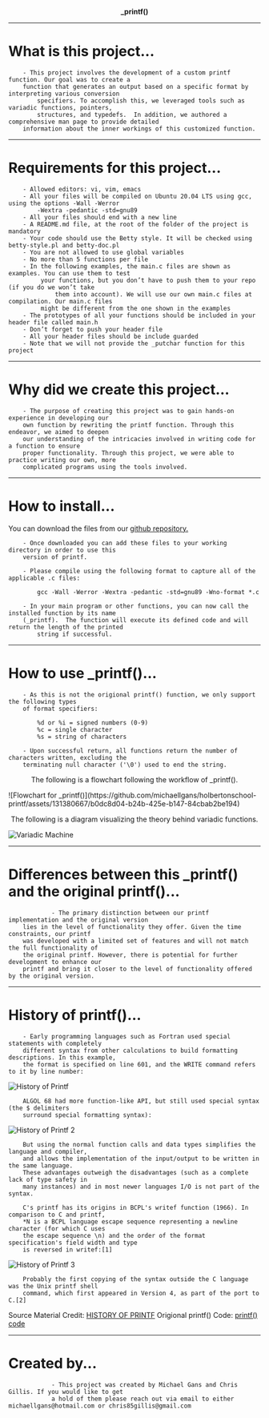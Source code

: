 <p align="center"><strong>_printf()</strong></p>

*************************
# What is this project...

		- This project involves the development of a custom printf function. Our goal was to create a 
  		function that generates an output based on a specific format by interpreting various conversion 
    		specifiers. To accomplish this, we leveraged tools such as variadic functions, pointers, 
      		structures, and typedefs.  In addition, we authored a comprehensive man page to provide detailed 
		information about the inner workings of this customized function. 


********************************
# Requirements for this project...

		- Allowed editors: vi, vim, emacs
		- All your files will be compiled on Ubuntu 20.04 LTS using gcc, using the options -Wall -Werror
  			-Wextra -pedantic -std=gnu89
		- All your files should end with a new line
		- A README.md file, at the root of the folder of the project is mandatory
		- Your code should use the Betty style. It will be checked using betty-style.pl and betty-doc.pl
		- You are not allowed to use global variables
		- No more than 5 functions per file
		- In the following examples, the main.c files are shown as examples. You can use them to test 
  			 your functions, but you don’t have to push them to your repo (if you do we won’t take 
      			 them into account). We will use our own main.c files at compilation. Our main.c files 
	  		 might be different from the one shown in the examples
		- The prototypes of all your functions should be included in your header file called main.h
		- Don’t forget to push your header file
		- All your header files should be include guarded
		- Note that we will not provide the _putchar function for this project 


***********************************
# Why did we create this project...

		- The purpose of creating this project was to gain hands-on experience in developing our
		own function by rewriting the printf function. Through this endeavor, we aimed to deepen
		our understanding of the intricacies involved in writing code for a function to ensure
		proper functionality. Through this project, we were able to practice writing our own, more
  		complicated programs using the tools involved.


*******************
# How to install...

You can download the files from our [github repository.](https://github.com/michaellgans/holbertonschool-printf)

		- Once downloaded you can add these files to your working directory in order to use this
  		version of printf.

		- Please compile using the following format to capture all of the applicable .c files:

			gcc -Wall -Werror -Wextra -pedantic -std=gnu89 -Wno-format *.c

		- In your main program or other functions, you can now call the installed function by its name 
  		(_printf).  The function will execute its defined code and will return the length of the printed 
    		string if successful.


*******************************
# How to use _printf()...

		- As this is not the origional printf() function, we only support the following types
  		of format specifiers:

			%d or %i = signed numbers (0-9)
			%c = single character
			%s = string of characters

		- Upon successful return, all functions return the number of characters written, excluding the 
  		terminating null character ('\0') used to end the string.
  
<p align="center">The following is a flowchart following the workflow of _printf().</p>
![Flowchart for _printf()](https://github.com/michaellgans/holbertonschool-printf/assets/131380667/b0dc8d04-b24b-425e-b147-84cbab2be194)

<p align="center">The following is a diagram visualizing the theory behind variadic functions.</p>

![Variadic Machine](https://github.com/michaellgans/holbertonschool-printf/assets/131380667/f49eff86-5bfb-4f81-8445-2744bd4ed734)

********************************************
# Differences between this _printf() and the original printf()...

                - The primary distinction between our printf implementation and the original version
		lies in the level of functionality they offer. Given the time constraints, our printf
		was developed with a limited set of features and will not match the full functionality of
		the original printf. However, there is potential for further development to enhance our
		printf and bring it closer to the level of functionality offered by the original version.


**********************
# History of printf()...

		- Early programming languages such as Fortran used special statements with completely
		different syntax from other calculations to build formatting descriptions. In this example,
		the format is specified on line 601, and the WRITE command refers to it by line number:


![History of Printf](https://github.com/michaellgans/holbertonschool-printf/assets/126268722/038bd870-1aab-4c2d-8cb5-cf4c9b32d7db)

		
		ALGOL 68 had more function-like API, but still used special syntax (the $ delimiters 
		surround special formatting syntax):


![History of Printf 2](https://github.com/michaellgans/holbertonschool-printf/assets/126268722/484673a6-8e22-4776-a87f-ba23857e0804)


		But using the normal function calls and data types simplifies the language and compiler,
		and allows the implementation of the input/output to be written in the same language.
		These advantages outweigh the disadvantages (such as a complete lack of type safety in
		many instances) and in most newer languages I/O is not part of the syntax.

		C's printf has its origins in BCPL's writef function (1966). In comparison to C and printf,
		*N is a BCPL language escape sequence representing a newline character (for which C uses
		the escape sequence \n) and the order of the format specification's field width and type
		is reversed in writef:[1]


![History of Printf 3](https://github.com/michaellgans/holbertonschool-printf/assets/126268722/f9b04df8-b9cb-4c5c-a1b1-7a56000e57e7)


		Probably the first copying of the syntax outside the C language was the Unix printf shell 
  		command, which first appeared in Version 4, as part of the port to C.[2]


Source Material Credit: [HISTORY OF PRINTF](https://en.wikipedia.org/wiki/Printf)
Origional printf() Code: [printf() code](http://sourceware.org/git/?p=glibc.git;a=blob;f=stdio-common/printf.c;h=4c8f3a2a0c38ab27a2eed4d2ff3b804980aa8f9f;hb=3321010338384ecdc6633a8b032bb0ed6aa9b19a)


***************
# Created by...

                - This project was created by Michael Gans and Chris Gillis. If you would like to get
                a hold of them please reach out via email to either michaellgans@hotmail.com or chris85gillis@gmail.com
